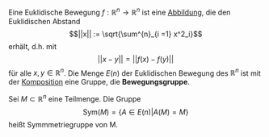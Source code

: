 Eine Euklidische Bewegung $f: \mathbb R^{n} \to \mathbb R^{n}$ ist eine [Abbildung](Abbildungen.md), die den Euklidischen Abstand $$||x|| := \sqrt{\sum^{n}_{i =1} x^2_i}$$
erhält, d.h. mit 
$$||x-y|| = ||f(x) -f(y)||$$
für alle $x, y \in \mathbb R^n$. Die Menge $E(n)$ der Euklidischen Bewegung des $\mathbb R^n$ ist mit der [Komposition](Komposition.md) eine Gruppe, die __Bewegungsgruppe__.

Sei $M \subset \mathbb R^n$ eine Teilmenge. Die Gruppe
$$\text{Sym}(M) = \{A\in E(n)|A(M) = M\}$$
heißt Symmmetriegruppe von M.

